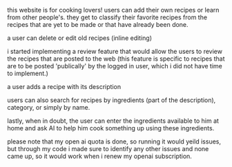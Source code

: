 this website is for cooking lovers! users can add their own recipes or learn from other people's. they get to classify their favorite recipes from the recipes that are yet to be made or that have already been done.

a user can delete or edit old recipes (inline editing)

i started implementing a review feature that would allow the users to review the recipes that are posted to the web (this feature is specific to recipes that are to be posted 'publically' by the logged in user, which i did not have time to implement.)

a user adds a recipe with its description

users can also search for recipes by ingredients (part of the description), category, or simply by name.

lastly, when in doubt, the user can enter the ingredients available to him at home and ask AI to help him cook something up using these ingredients.

please note that my open ai quota is done, so running it would yeild issues, but through my code i made sure to identify any other issues and none came up, so it would work when i renew my openai subscription.
